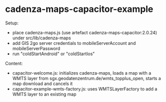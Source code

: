 # cadenza-maps-capacitor-example

Setup:
- place cadenza-maps.js (use artefact cadenza-maps-capacitor:2.0.24) under src/lib/cadenza-maps
- add GIS 2go server credentials to mobileServerAccount and mobileServerPassword
- run "coldStartAndroid" or "coldStartIos"

Content:
- capacitor-welcome.js: initializes cadenza-maps, loads a map with a WMTS layer from sgx.geodatenzentrum.de/wmts_topplus_open, starts a map download and cancels it
- capacitor-example-wmts-factory.js: uses WMTSLayerFactory to add a WMTS layer to an existing map